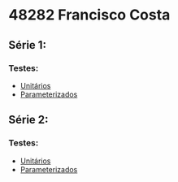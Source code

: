 # 48282 Francisco Costa


## Série 1:
  ### Testes:
  - [Unitários](https://github.com/isel-leic-pc/s2122-2-leic42d-problem-sets-student-franciscocostalap/tree/master/serie1/src/test/kotlin/pt/isel/pc/sync/unit)
  - [Parameterizados](https://github.com/isel-leic-pc/s2122-2-leic42d-problem-sets-student-franciscocostalap/tree/master/serie1/src/test/kotlin/pt/isel/pc/sync/parameterized)


## Série 2:
  ### Testes:
  - [Unitários](https://github.com/isel-leic-pc/s2122-2-leic42d-problem-sets-student-franciscocostalap/tree/master/serie2/src/test/kotlin/unit)
  - [Parameterizados](https://github.com/isel-leic-pc/s2122-2-leic42d-problem-sets-student-franciscocostalap/tree/master/serie2/src/test/kotlin/parameterized)
